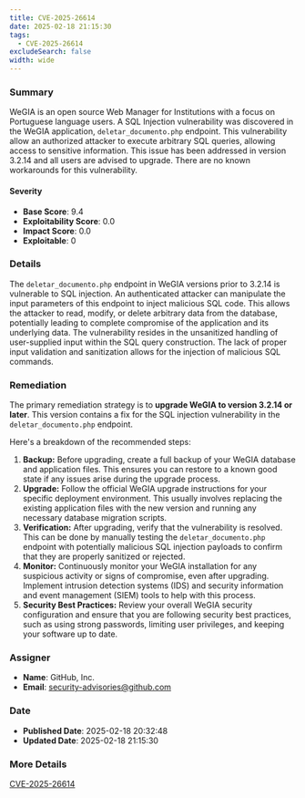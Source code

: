 ```yaml
---
title: CVE-2025-26614
date: 2025-02-18 21:15:30
tags:
  - CVE-2025-26614
excludeSearch: false
width: wide
---
```


### Summary
WeGIA is an open source Web Manager for Institutions with a focus on Portuguese language users. A SQL Injection vulnerability was discovered in the WeGIA application, `deletar_documento.php` endpoint. This vulnerability allow an authorized attacker to execute arbitrary SQL queries, allowing access to sensitive information. This issue has been addressed in version 3.2.14 and all users are advised to upgrade. There are no known workarounds for this vulnerability.

#### Severity
- **Base Score**: 9.4
- **Exploitability Score**: 0.0
- **Impact Score**: 0.0
- **Exploitable**: 0

### Details
The `deletar_documento.php` endpoint in WeGIA versions prior to 3.2.14 is vulnerable to SQL injection. An authenticated attacker can manipulate the input parameters of this endpoint to inject malicious SQL code.  This allows the attacker to read, modify, or delete arbitrary data from the database, potentially leading to complete compromise of the application and its underlying data. The vulnerability resides in the unsanitized handling of user-supplied input within the SQL query construction. The lack of proper input validation and sanitization allows for the injection of malicious SQL commands.

### Remediation
The primary remediation strategy is to **upgrade WeGIA to version 3.2.14 or later**. This version contains a fix for the SQL injection vulnerability in the `deletar_documento.php` endpoint.  

Here's a breakdown of the recommended steps:

1.  **Backup:** Before upgrading, create a full backup of your WeGIA database and application files. This ensures you can restore to a known good state if any issues arise during the upgrade process.
2.  **Upgrade:** Follow the official WeGIA upgrade instructions for your specific deployment environment. This usually involves replacing the existing application files with the new version and running any necessary database migration scripts.
3.  **Verification:** After upgrading, verify that the vulnerability is resolved. This can be done by manually testing the `deletar_documento.php` endpoint with potentially malicious SQL injection payloads to confirm that they are properly sanitized or rejected.
4.  **Monitor:** Continuously monitor your WeGIA installation for any suspicious activity or signs of compromise, even after upgrading. Implement intrusion detection systems (IDS) and security information and event management (SIEM) tools to help with this process.
5.  **Security Best Practices:** Review your overall WeGIA security configuration and ensure that you are following security best practices, such as using strong passwords, limiting user privileges, and keeping your software up to date.

### Assigner
- **Name**: GitHub, Inc.
- **Email**: security-advisories@github.com

### Date
- **Published Date**: 2025-02-18 20:32:48
- **Updated Date**: 2025-02-18 21:15:30

### More Details
[CVE-2025-26614](https://www.cvedetails.com/cve/CVE-2025-26614)